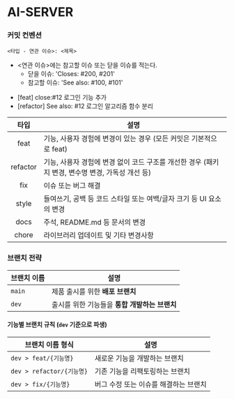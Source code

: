# AI-SERVER

### 커밋 컨벤션
```
<타입 - 연관 이슈>: <제목>
```
* <연관 이슈>에는 참고할 이슈 또는 닫을 이슈를 적는다.
  * 닫을 이슈: 'Closes: #200, #201'
  * 참고할 이슈: 'See also: #100, #101'

- [feat] close:#12 로그인 기능 추가
- [refactor] See also: #12 로그인 알고리즘 함수 분리

| 타입 | 설명 |
|:--:|--|
| feat     | 기능, 사용자 경험에 변경이 있는 경우 (모든 커밋은 기본적으로 feat)|
| refactor | 기능, 사용자 경험에 변경 없이 코드 구조를 개선한 경우 (패키지 변경, 변수명 변경, 가독성 개선 등) |
| fix      | 이슈 또는 버그 해결 |
| style    | 들여쓰기, 공백 등 코드 스타일 또는 여백/글자 크기 등 UI 요소의 변경 |
| docs     | 주석, README.md 등 문서의 변경 |
| chore    | 라이브러리 업데이트 및 기타 변경사항 |

### 브랜치 전략

| 브랜치 이름 | 설명 |
|-------------|------|
| `main`      | 제품 출시를 위한 **배포 브랜치** |
| `dev`       | 출시를 위한 기능들을 **통합 개발하는 브랜치** |


#### 기능별 브랜치 규칙 (`dev` 기준으로 파생)

| 브랜치 이름 형식             | 설명 |
|-----------------------------|------|
| `dev > feat/{기능명}`       | 새로운 기능을 개발하는 브랜치 |
| `dev > refactor/{기능명}`   | 기존 기능을 리팩토링하는 브랜치 |
| `dev > fix/{기능명}`        | 버그 수정 또는 이슈를 해결하는 브랜치 |
